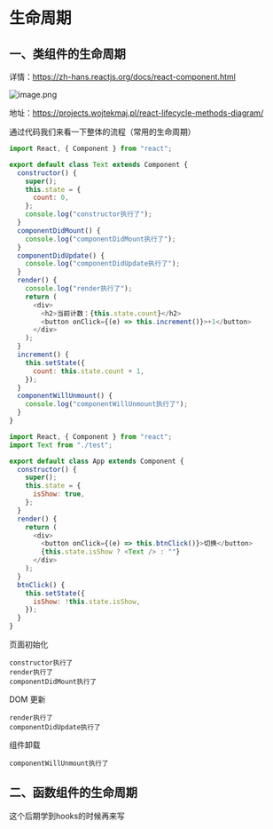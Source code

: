 # 生命周期
## 一、类组件的生命周期

详情：https://zh-hans.reactjs.org/docs/react-component.html

![image.png](https://img10.360buyimg.com/ddimg/jfs/t1/86446/19/19615/119215/6142b007E5e478dd1/830b950b6c6f3c8e.png)

地址：https://projects.wojtekmaj.pl/react-lifecycle-methods-diagram/

通过代码我们来看一下整体的流程（常用的生命周期）

```js
import React, { Component } from "react";

export default class Text extends Component {
  constructor() {
    super();
    this.state = {
      count: 0,
    };
    console.log("constructor执行了");
  }
  componentDidMount() {
    console.log("componentDidMount执行了");
  }
  componentDidUpdate() {
    console.log("componentDidUpdate执行了");
  }
  render() {
    console.log("render执行了");
    return (
      <div>
        <h2>当前计数：{this.state.count}</h2>
        <button onClick={(e) => this.increment()}>+1</button>
      </div>
    );
  }
  increment() {
    this.setState({
      count: this.state.count + 1,
    }); 
  }
  componentWillUnmount() {
    console.log("componentWillUnmount执行了");
  }
}
```

```js
import React, { Component } from "react";
import Text from "./test";

export default class App extends Component {
  constructor() {
    super();
    this.state = {
      isShow: true,
    };
  }
  render() {
    return (
      <div>
        <button onClick={(e) => this.btnClick()}>切换</button>
        {this.state.isShow ? <Text /> : ""}
      </div>
    );
  }
  btnClick() {
    this.setState({
      isShow: !this.state.isShow,
    });
  }
}
```

页面初始化

```
constructor执行了
render执行了
componentDidMount执行了
```

DOM 更新

```
render执行了
componentDidUpdate执行了
```

组件卸载

```
componentWillUnmount执行了
```

## 二、函数组件的生命周期

这个后期学到hooks的时候再来写